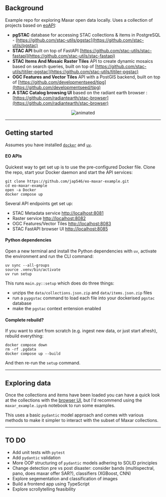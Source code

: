 ## Background
Example repo for exploring Maxar open data locally. Uses a collection of projects based on [eoAPI](https://eoapi.dev/):
- **pgSTAC** database for accessing STAC collections & items in PostgreSQL - [https://github.com/stac-utils/pgstac](https://github.com/stac-utils/pgstac)
- **STAC API** built on top of FastAPI [https://github.com/stac-utils/stac-fastapi](https://github.com/stac-utils/stac-fastapi)
- **STAC Items And Mosaic Raster Tiles** API to create dynamic mosaics based on search queries, built on top of [https://github.com/stac-utils/titiler-pgstac](https://github.com/stac-utils/titiler-pgstac)
- **OGC Features and Vector Tiles** API with a PostGIS backend, built on top of [https://github.com/developmentseed/tipg](https://github.com/developmentseed/tipg)
- **A STAC Catalog browsing UI** based on the radiant earth browser : [https://github.com/radiantearth/stac-browser](https://github.com/radiantearth/stac-browser)

<p align="center">
  <img src="https://github.com/jap546/eo-maxar-example/blob/main/img/example.gif?raw=true" alt="animated" />
</p>

---
## Getting started
Assumes you have installed [`docker`](https://www.docker.com/) and [`uv`](https://docs.astral.sh/uv).

#### EO APIs
Quickest way to get set up is to use the pre-configured Docker file.  Clone the repo, start your Docker daemon and start the API services:
```
git clone https://github.com/jap546/eo-maxar-example.git
cd eo-maxar-example
open -a Docker
docker compose up
```

Several API endpoints get set up:
- STAC Metadata service [http://localhost:8081](http://localhost:8081)
- Raster service [http://localhost:8082](http://localhost:8082)
- OGC Features/Vector Tiles [http://localhost:8083](http://localhost:8083)
- STAC FastAPI browser UI [http://localhost:8085](http://localhost:8085)

#### Python dependencies
Open a new terminal and install the Python dependencies with `uv`, activate the environment and run the CLI command:
```
uv sync --all-groups
source .venv/bin/activate
uv run setup
```

This runs `main.py::setup` which does do three things:
- unzips the `data/collections.json.zip` and `data/items.json.zip` files
- run a `pypgstac` command to load each file into your dockerised `pgstac` database
- make the `pgstac` context entension enabled

#### Complete rebuild?
If you want to start from scratch (e.g. ingest new data, or just start afresh), rebuild everything:

```
docker compose down
rm -rf .pgdata
docker compose up --build
```

And then re-run the `setup` command.

---
## Exploring data

Once the collections and items have been loaded you can have a quick look at the collections with the [browser UI](http://localhost:8085), but I'd recommend using the `maxar_example.ipynb` notebook to run some examples.

This uses a basic `pydantic` model approach and comes with various methods to make it simpler to interact with the subset of Maxar collections.

---
## TO DO

- Add unit tests with `pytest`
- Add `pydantic` validation
- More OOP structuring of `pydantic` models adhering to SOLID principles
- Change detection pre vs post disaster: consider bands (multispectral, pano, does maxar offer SAR?), classifiers (XGBoost, CNN)
- Explore segementation and classification of images
- Build a frontend app using TypeScript
- Explore scrollytelling feasibility
